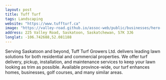 ```yaml
---
layout: post
title: Tuff Turf
tags: Landscaping
website: "https://www.tuffturf.ca"
image: "https://valley-road.github.io/assoc-web/public/businesses/hero-tuff-turf.png"
address: 225 Valley Road, Saskatoon, Saskatchewan, S7K 3J6
longlat: -106.742688,52.081188
---
```

Serving Saskatoon and beyond, Tuff Turf Growers Ltd. delivers leading lawn solutions for both residential and commercial properties. We offer turf delivery, pickup, installation, and maintenance services to keep your lawn looking as trim as possible. Available province-wide, our turf enhances homes, businesses, golf courses, and many similar areas.
